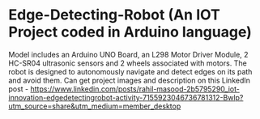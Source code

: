 # Edge-Detecting-Robot (An IOT Project coded in Arduino language)
Model includes an Arduino UNO Board, an L298 Motor Driver Module, 2 HC-SR04 ultrasonic sensors and 2 wheels associated with motors.
The robot is designed to autonomously navigate and detect edges on its path and avoid them.
Can get project images and description on this LinkedIn post - https://www.linkedin.com/posts/rahil-masood-2b5795290_iot-innovation-edgedetectingrobot-activity-7155923046736781312-Bwlp?utm_source=share&utm_medium=member_desktop
